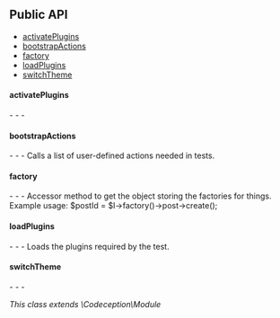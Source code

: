 <!--doc-->


<h2>Public API</h2><nav><ul><li><a href="#activatePlugins">activatePlugins</a></li><li><a href="#bootstrapActions">bootstrapActions</a></li><li><a href="#factory">factory</a></li><li><a href="#loadPlugins">loadPlugins</a></li><li><a href="#switchTheme">switchTheme</a></li></ul></nav><h4 id="activatePlugins">activatePlugins</h4>
- - -

<h4 id="bootstrapActions">bootstrapActions</h4>
- - -
Calls a list of user-defined actions needed in tests.
<h4 id="factory">factory</h4>
- - -
Accessor method to get the object storing the factories for things. Example usage: $postId = $I->factory()->post->create();
<h4 id="loadPlugins">loadPlugins</h4>
- - -
Loads the plugins required by the test.
<h4 id="switchTheme">switchTheme</h4>
- - -</br>

*This class extends \Codeception\Module*

<!--/doc-->
